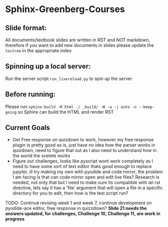 # Sphinx-Greenberg-Courses

## Slide format:
All documents/textbook slides are written in RST and NOT markdown, therefore if you want to add new documents in slides please update the `toctree` in the appropriate index

## Spinning up a local server:
Run the server script `run_livereload.py` to spin up the server

## Before running:
Please run `sphinx-build -M html ./ _build/ -W -a -j auto -n --keep-going` so Sphinx can build the HTML and render RST

## Current Goals

- Get Free response on quizdown to work, however my free response plugin is pretty good as is, just have no idea how the parser works in quizdown, need to figure that out as I also need to understand how in the world the svelete works
- Figure out challenges, looks like pyscript wont work completely as I need to have some sort of text editor thats good enough to replace jupyter, ill try making my own with pyodide and code mirror, the problem I am facing is that can code mirror open and edit live files? Research is needed, not only that but I need to make sure its compatible with an rst directive, lets say it has a 'file' argument that will open a file in a specific directory for you to edit, then how is the test script run?

TODO: Continue revising week 1 and week 7, continue development on pyodide-ace editor, free response in quizzdown?
**Slide 21 needs the answers updated, for challenges, Challenge 10, Challenge 11, are work in progress**